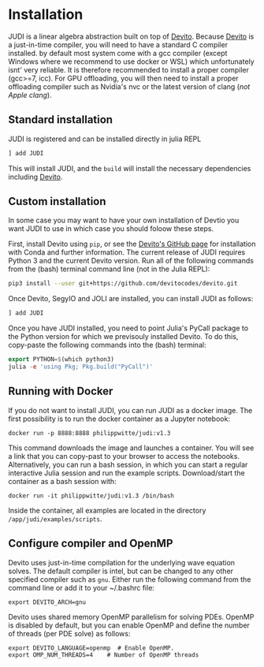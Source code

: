 
# Installation

JUDI is a linear algebra abstraction built on top of [Devito](https://github.com/devitocodes/devito). Because [Devito](https://github.com/devitocodes/devito) is a just-in-time compiler, you will need to have a standard C compiler installed. by default most system come with a gcc compiler (except Windows where we recommend to use docker or WSL) which unfortunately isnt' very reliable. It is therefore recommended to install a proper compiler (gcc>=7, icc). For GPU offloading, you will then need to install a proper offloading compiler such as Nvidia's nvc or the latest version of clang (*not Apple clang*).

## Standard installation

JUDI is registered and can be installed directly in julia REPL

```julia
] add JUDI
```

This will install JUDI, and the `build` will install the necessary dependencies including [Devito](https://github.com/devitocodes/devito).

## Custom installation

In some case you may want to have your own installation of Devtio you want JUDI to use in which case you should foloow these steps.

First, install Devito using `pip`, or see the [Devito's GitHub page](https://github.com/devitocodes/devito) for installation with Conda and further information. The current release of JUDI requires Python 3 and the current Devito version. Run all of the following commands from the (bash) terminal command line (not in the Julia REPL):

```bash
pip3 install --user git+https://github.com/devitocodes/devito.git
```

Once Devito, SegyIO and JOLI are installed, you can install JUDI as follows:

```julia
] add JUDI
```

Once you have JUDI installed, you need to point Julia's PyCall package to the Python version for which we previsouly installed Devito. To do this, copy-paste the following commands into the (bash) terminal:

```julia
export PYTHON=$(which python3)
julia -e 'using Pkg; Pkg.build("PyCall")'
```

## Running with Docker

If you do not want to install JUDI, you can run JUDI as a docker image. The first possibility is to run the docker container as a Jupyter notebook:

```
docker run -p 8888:8888 philippwitte/judi:v1.3
```

This command downloads the image and launches a container. You will see a link that you can copy-past to your browser to access the notebooks. Alternatively, you can run a bash session, in which you can start a regular interactive Julia session and run the example scripts. Download/start the container as a bash session with:

```
docker run -it philippwitte/judi:v1.3 /bin/bash
```

Inside the container, all examples are located in the directory `/app/judi/examples/scripts`.

## Configure compiler and OpenMP

Devito uses just-in-time compilation for the underlying wave equation solves. The default compiler is intel, but can be changed to any other specified compiler such as `gnu`. Either run the following command from the command line or add it to your ~/.bashrc file:

```
export DEVITO_ARCH=gnu
```

Devito uses shared memory OpenMP parallelism for solving PDEs. OpenMP is disabled by default, but you can enable OpenMP and define the number of threads (per PDE solve) as follows:

```
export DEVITO_LANGUAGE=openmp  # Enable OpenMP. 
export OMP_NUM_THREADS=4    # Number of OpenMP threads
```
